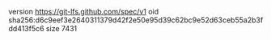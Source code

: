 version https://git-lfs.github.com/spec/v1
oid sha256:d6c9eef3e2640311379d42f2e50e95d39c62bc9e52d63ceb55a2b3fdd413f5c6
size 7431
